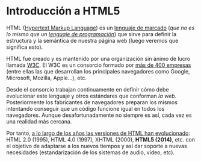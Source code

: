 # Introducción a HTML5

HTML ([Hypertext Markup Language](http://www.w3.org/html/)) es un [lenguaje de marcado](https://es.wikipedia.org/wiki/Lenguaje_de_marcado) (*que no es lo mismo que un [lenguaje de programación](https://es.wikipedia.org/wiki/Lenguaje_de_programaci%C3%B3n)*) que sirve para definir la estructura y la semántica de nuestra página web (luego veremos que significa esto). 

HTML fue creado y es mantenido por una organización sin ánimo de lucro llamada [W3C](http://www.w3.org/). El W3C es un consorcio formado por [más de 400 empresas](http://www.w3.org/Consortium/Member/List) (entre ellas las que desarrollan los principales navegadores como Google, Microsoft, Mozilla, Apple...), etc. 

Desde el consorcio trabajan continuamente en definir cómo debe evolucionar este lenguaje y otros estándares que conforman *la web*. Posteriormente los fabricantes de navegadores preparan los mismos intentando conseguir que un código funcione igual en todos los navegadores. Aunque desafortunadamente no siempre es así, cada vez es una realidad más cercana.

Por tanto, [a lo largo de los años las versiones de HTML han evolucionado](https://en.wikipedia.org/wiki/HTML#HTML_versions_timeline): HTML 2.0 (1995), HTML 4.0 (1997), XHTML (2000), **HTML5 (2014)**, etc. con el objetivo de adaptarse a los nuevos tiempos y así dar soporte a nuevas necesidades (estandarización de los sistemas de audio, vídeo, etc).